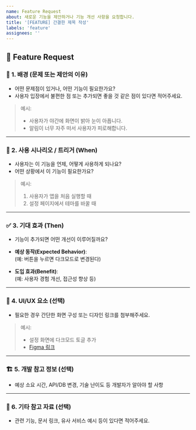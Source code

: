 ```yaml
---
name: Feature Request
about: 새로운 기능을 제안하거나 기능 개선 사항을 요청합니다.
title: '[FEATURE] 간결한 제목 작성'
labels: 'feature'
assignees: ''
---
```


## 🚀 Feature Request

### 📌 1. 배경 (문제 또는 제안의 이유)

- 어떤 문제점이 있거나, 어떤 기능이 필요한가요?
- 사용자 입장에서 불편한 점 또는 추가되면 좋을 것 같은 점이 있다면 적어주세요.

> 예시:
>
> - 사용자가 야간에 화면이 밝아 눈이 아픕니다.
> - 알림이 너무 자주 떠서 사용자가 피로해합니다.

---

### 🧭 2. 사용 시나리오 / 트리거 (When)

- 사용자는 이 기능을 언제, 어떻게 사용하게 되나요?
- 어떤 상황에서 이 기능이 필요한가요?

> 예시:
>
> 1. 사용자가 앱을 처음 실행할 때
> 2. 설정 페이지에서 테마를 바꿀 때

---

### ✅ 3. 기대 효과 (Then)

- 기능이 추가되면 어떤 개선이 이루어질까요?

- **예상 동작(Expected Behavior)**:  
  (예: 버튼을 누르면 다크모드로 변경된다)

- **도입 효과(Benefit)**:  
  (예: 사용자 경험 개선, 접근성 향상 등)

---

### 🎨 4. UI/UX 요소 (선택)

- 필요한 경우 간단한 화면 구성 또는 디자인 링크를 첨부해주세요.

> 예시:
>
> - 설정 화면에 다크모드 토글 추가
> - [Figma 링크](https://figma.com/example)

---

### 🏗️ 5. 개발 참고 정보 (선택)

- 예상 소요 시간, API/DB 변경, 기술 난이도 등 개발자가 알아야 할 사항

---

### 📝 6. 기타 참고 자료 (선택)

- 관련 기능, 문서 링크, 유사 서비스 예시 등이 있다면 적어주세요.
